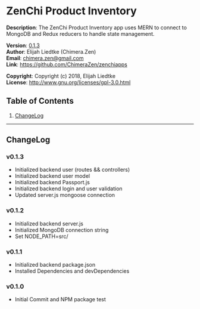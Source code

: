 # ZenChi Product Inventory
  
**Description**:  The ZenChi Product Inventory app uses MERN to connect to MongoDB and Redux reducers to handle
                  state management.

**Version**:      [0.1.3](#v013)  
**Author**:       Elijah Liedtke (Chimera.Zen)  
**Email**:        [chimera.zen@gmail.com](mailto:chimera.zen@gmail.com)  
**Link**:         https://github.com/ChimeraZen/zenchiapps

**Copyright**:    Copyright (c) 2018, Elijah Liedtke  
**License**:      http://www.gnu.org/licenses/gpl-3.0.html

## Table of Contents
1. [ChangeLog](#changelog)

---

## ChangeLog
### v0.1.3
* Initialized backend user (routes && controllers)
* Initialized backend user model
* Initialized backend Passport.js
* Initialized backend login and user validation
* Updated server.js mongoose connection



### v0.1.2
* Initialized backend server.js
* Initialized MongoDB connection string
* Set NODE_PATH=src/



### v0.1.1
* Initialized backend package.json
* Installed Dependencies and devDependencies



### v0.1.0
* Initial Commit and NPM package test

